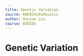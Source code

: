 ```yaml
---
title: Genetic Variation
source: KBhBIO101Meiosis
author: Houjun Liu
course: BIO101
---
```


# Genetic Variation



